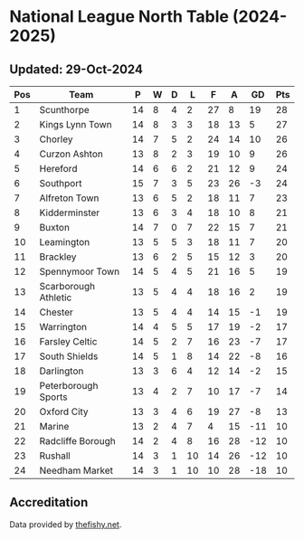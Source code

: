 # National League North Table (2024-2025)
## Updated: 29-Oct-2024

| Pos | Team | P | W | D | L | F | A | GD | Pts |
| --- | --- | --- | --- | --- | --- | --- | --- | --- | --- |
| 1 | Scunthorpe | 14 | 8 | 4 | 2 | 27 | 8 | 19 | 28 |
| 2 | Kings Lynn Town | 14 | 8 | 3 | 3 | 18 | 13 | 5 | 27 |
| 3 | Chorley | 14 | 7 | 5 | 2 | 24 | 14 | 10 | 26 |
| 4 | Curzon Ashton | 13 | 8 | 2 | 3 | 19 | 10 | 9 | 26 |
| 5 | Hereford | 14 | 6 | 6 | 2 | 21 | 12 | 9 | 24 |
| 6 | Southport | 15 | 7 | 3 | 5 | 23 | 26 | -3 | 24 |
| 7 | Alfreton Town | 13 | 6 | 5 | 2 | 18 | 11 | 7 | 23 |
| 8 | Kidderminster | 13 | 6 | 3 | 4 | 18 | 10 | 8 | 21 |
| 9 | Buxton | 14 | 7 | 0 | 7 | 22 | 15 | 7 | 21 |
| 10 | Leamington | 13 | 5 | 5 | 3 | 18 | 11 | 7 | 20 |
| 11 | Brackley | 13 | 6 | 2 | 5 | 15 | 12 | 3 | 20 |
| 12 | Spennymoor Town | 14 | 5 | 4 | 5 | 21 | 16 | 5 | 19 |
| 13 | Scarborough Athletic | 13 | 5 | 4 | 4 | 18 | 16 | 2 | 19 |
| 14 | Chester | 13 | 5 | 4 | 4 | 14 | 15 | -1 | 19 |
| 15 | Warrington | 14 | 4 | 5 | 5 | 17 | 19 | -2 | 17 |
| 16 | Farsley Celtic | 14 | 5 | 2 | 7 | 16 | 23 | -7 | 17 |
| 17 | South Shields | 14 | 5 | 1 | 8 | 14 | 22 | -8 | 16 |
| 18 | Darlington | 13 | 3 | 6 | 4 | 12 | 14 | -2 | 15 |
| 19 | Peterborough Sports | 13 | 4 | 2 | 7 | 10 | 17 | -7 | 14 |
| 20 | Oxford City | 13 | 3 | 4 | 6 | 19 | 27 | -8 | 13 |
| 21 | Marine | 13 | 2 | 4 | 7 | 4 | 15 | -11 | 10 |
| 22 | Radcliffe Borough | 14 | 2 | 4 | 8 | 16 | 28 | -12 | 10 |
| 23 | Rushall | 14 | 3 | 1 | 10 | 14 | 26 | -12 | 10 |
| 24 | Needham Market | 14 | 3 | 1 | 10 | 10 | 28 | -18 | 10 |

## Accreditation 

Data provided by [thefishy.net](https://www.thefishy.net/).